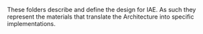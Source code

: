 These folders describe and define the design for IAE. As such they represent the materials that translate the Architecture into specific implementations.
